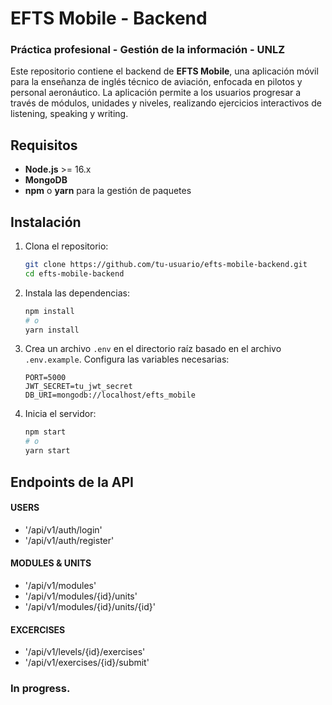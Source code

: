 # EFTS Mobile - Backend
### Práctica profesional - Gestión de la información - UNLZ

Este repositorio contiene el backend de **EFTS Mobile**, una aplicación móvil para la enseñanza de inglés técnico de aviación, enfocada en pilotos y personal aeronáutico. La aplicación permite a los usuarios progresar a través de módulos, unidades y niveles, realizando ejercicios interactivos de listening, speaking y writing.

## Requisitos

- **Node.js** >= 16.x
- **MongoDB**
- **npm** o **yarn** para la gestión de paquetes

## Instalación

1. Clona el repositorio:
    ```bash
    git clone https://github.com/tu-usuario/efts-mobile-backend.git
    cd efts-mobile-backend
    ```

2. Instala las dependencias:
    ```bash
    npm install
    # o
    yarn install
    ```

3. Crea un archivo `.env` en el directorio raíz basado en el archivo `.env.example`. Configura las variables necesarias:
    ```
    PORT=5000
    JWT_SECRET=tu_jwt_secret
    DB_URI=mongodb://localhost/efts_mobile
    ```

4. Inicia el servidor:
    ```bash
    npm start
    # o
    yarn start
    ```

## Endpoints de la API

#### USERS
                
+ '/api/v1/auth/login'
+ '/api/v1/auth/register'

#### MODULES & UNITS
+ '/api/v1/modules'
+ '/api/v1/modules/{id}/units'
+ '/api/v1/modules/{id}/units/{id}'

#### EXCERCISES
+ '/api/v1/levels/{id}/exercises'
+ '/api/v1/exercises/{id}/submit'



### In progress.
